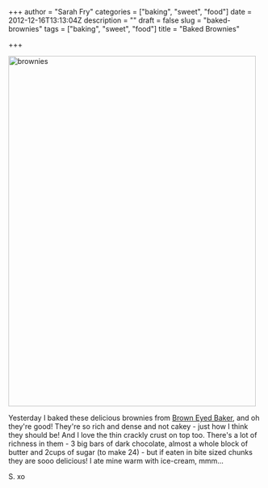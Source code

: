 +++
author = "Sarah Fry"
categories = ["baking", "sweet", "food"]
date = 2012-12-16T13:13:04Z
description = ""
draft = false
slug = "baked-brownies"
tags = ["baking", "sweet", "food"]
title = "Baked Brownies"

+++


<a href="http://sweetaspi.co.uk/images/2012/12/brownies.jpg"><img class="aligncenter size-full wp-image-1403" alt="brownies" src="http://sweetaspi.co.uk/images/2012/12/brownies.jpg" width="490" height="693" /></a>

Yesterday I baked these delicious brownies from <a href="http://www.browneyedbaker.com/2010/10/08/the-baked-brownie/" target="_blank">Brown Eyed Baker</a>, and oh they're good! They're so rich and dense and not cakey - just how I think they should be! And I love the thin crackly crust on top too. There's a lot of richness in them - 3 big bars of dark chocolate, almost a whole block of butter and 2cups of sugar (to make 24) - but if eaten in bite sized chunks they are sooo delicious! I ate mine warm with ice-cream, mmm...

S. xo

